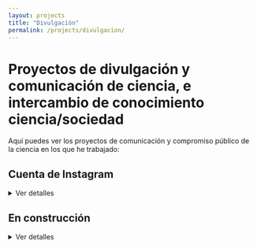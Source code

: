 ```yaml
---
layout: projects
title: "Divulgación"
permalink: /projects/divulgacion/
---
```


# Proyectos de divulgación y comunicación de ciencia, e intercambio de conocimiento ciencia/sociedad

Aquí puedes ver los proyectos de comunicación y compromiso público de la ciencia en los que he trabajado:

## **Cuenta de Instagram**
<details>
<summary>Ver detalles</summary>
<p><strong>Estado:</strong> Activo</p>
<p><strong>Palabras clave:</strong> vida investigadora; biomedicina; concienciación; sostenibilidad; causas medioambientales; equidad; género; interseccionalidad; estilo de vida; derechos de los animales; humanismo y ciencia</p>
<p><strong>Temas:</strong> Divulgación científica y concienciación social en tres idiomas (gallego, español, inglés)</p>
<p><strong>Financiación:</strong> No</p>
<p><strong>Contexto:</strong> La sociedad se enfrenta a grandes cantidades de información de diversas fuentes fácilmente manipulables, no siempre con rigor y cautela, y muchas veces polarizantes. Esto pasa a la vez que nos enfrentamos a grandes retos globales a priori no relacionados con la información, como la crisis climática, el abuso de recursos naturales, el envejecimiento y enfermedades, y las desigualdades sociales. Que voces expertas nos mostremos cercanas y usemos herramientas de comunicación populares para comunicar sobre esos temas, puede llegar a dónde la investigación y la innovación no llegan.</p>
<p><strong>Objetivos:</strong> Comunicar sobre la vida investigadora, temas de interés biomédico, y concienciación en sostenibilidad, causas medioambientales, equidad y género desde una perspectiva interseccional y global. Explorar la relación entre humanismo y ciencia. Visibilizar perfiles científicos en el imaginario colectivo. Crear una red de confianza interesada en mi trabajo y actividades. </p>
<p><strong>Métodos:</strong> Stories, posts. Centrados en texto escrito como formato de comunicación.</p>
<p><strong>Comunidad diana:</strong> Gallega, Diáspora en Reino Unido, Mi red internacional</p>
<p><strong>Impacto:</strong> 486 seguidores; decenas a cientos consumidores del contenido; baja participación e interacción (N<10 en general) </p>
<p><strong>Años:</strong> 2023-2025</p>
<p><strong>Contribuciones:</strong> Trabajo individual</p>
<p><strong>Legado:</strong> Contenido publicado para consulta e inspiración; Red para futuras actividades de divulgación y colaboración en estudios </p>
<p><strong>Enlaces:</strong> 
  <a href="https://www.instagram.com/albafs_hber608/" target="_blank">
    Instagram
  </a>
</p>
</details>

## **En construcción**
<details>
<summary>Ver detalles</summary>
<p><strong>Estado:</strong> Activo</p>

</details>
